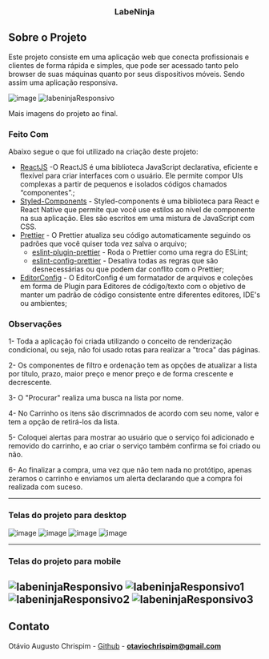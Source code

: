 <!--
*** Obrigado por estar vendo o nosso README. Se você tiver alguma sugestão
*** que possa melhorá-lo ainda mais dê um fork no repositório e crie uma Pull
*** Request ou abra uma Issue com a tag "sugestão".
*** Obrigado novamente! Agora vamos rodar esse projeto incrível :D
-->

<!-- PROJECT SHIELDS -->

<!-- PROJECT LOGO -->
<br />
<p align="center">

  <h3 align="center">LabeNinja</h3>
</p>

## Sobre o Projeto

Este projeto consiste em uma aplicação web que conecta profissionais e clientes de forma rápida e simples, que pode ser acessado tanto pelo browser de suas máquinas quanto por seus dispositivos móveis. Sendo assim uma aplicação responsiva.

![image](https://user-images.githubusercontent.com/69418670/135767057-4bd63809-c96d-4e01-86e9-7837e1d4cc10.png)
![labeninjaResponsivo](https://user-images.githubusercontent.com/69418670/135767099-3ffbb113-d67b-4964-90e4-7fee42d3faeb.png)

Mais imagens do projeto ao final.

### Feito Com

Abaixo segue o que foi utilizado na criação deste projeto:

- [ReactJS](https://pt-br.reactjs.org/) -O ReactJS é uma biblioteca JavaScript declarativa, eficiente e flexível para criar interfaces com o usuário. Ele permite compor UIs complexas a partir de pequenos e isolados códigos chamados “componentes”.;
- [Styled-Components](https://styled-components.com/) - Styled-components é uma biblioteca para React e React Native que permite que você use estilos ao nível de componente na sua aplicação. Eles são escritos em uma mistura de JavaScript com CSS.
- [Prettier](https://prettier.io/) - O Prettier atualiza seu código automaticamente seguindo os padrões que você quiser toda vez salva o arquivo;
  - [eslint-plugin-prettier](https://github.com/prettier/eslint-plugin-prettier) - Roda o Prettier como uma regra do ESLint;
  - [eslint-config-prettier](https://github.com/prettier/eslint-config-prettier) - Desativa todas as regras que são desnecessárias ou que podem dar conflito com o Prettier;
- [EditorConfig](https://editorconfig.org/) - O EditorConfig é um formatador de arquivos e coleções em forma de Plugin para Editores de código/texto com o objetivo de manter um padrão de código consistente entre diferentes editores, IDE's ou ambientes;


### Observações

1- Toda a aplicação foi criada utilizando o conceito de renderização condicional, ou seja, não foi usado rotas para realizar a "troca" das páginas.

2- Os componentes de filtro e ordenação tem as opções de atualizar a lista por título, prazo, maior preço e menor preço e de forma crescente e decrescente. 

3- O "Procurar" realiza uma busca na lista por nome.

4- No Carrinho os itens são discrimnados de acordo com seu nome, valor e tem a opção de retirá-los da lista.

5- Coloquei alertas para mostrar ao usuário que o serviço foi adicionado e removido do carrinho, e ao criar o serviço também confirma se foi criado ou não.

6- Ao finalizar a compra, uma vez que não tem nada no protótipo, apenas zeramos o carrinho e enviamos um alerta declarando que a compra foi realizada com suceso.

---

### Telas do projeto para desktop

![image](https://user-images.githubusercontent.com/69418670/135767381-98fae036-8c54-4af8-8f8e-528baf0cd6c2.png)
![image](https://user-images.githubusercontent.com/69418670/135767462-9b82a013-012a-4131-afd6-2f508195825d.png)
![image](https://user-images.githubusercontent.com/69418670/135767472-a9bd83a6-3e92-4f00-acfd-65c8d31b7d90.png)
![image](https://user-images.githubusercontent.com/69418670/135767475-0000d982-0644-428c-ad06-929d72938158.png)


---

### Telas do projeto para mobile

![labeninjaResponsivo](https://user-images.githubusercontent.com/69418670/135767099-3ffbb113-d67b-4964-90e4-7fee42d3faeb.png)
![labeninjaResponsivo1](https://user-images.githubusercontent.com/69418670/135767510-84e3ec3f-b397-4e9c-bb11-176e9033f15d.png)
![labeninjaResponsivo2](https://user-images.githubusercontent.com/69418670/135767564-160ce62e-8c56-459f-b765-31f1f440bb6a.png)
![labeninjaResponsivo3](https://user-images.githubusercontent.com/69418670/135767567-6d35505c-9fb8-4233-9e5f-5addfbb8f4b5.png)
---

<!-- CONTACT -->

## Contato

Otávio Augusto Chrispim - [Github](https://github.com/otavioachrispim) - **otaviochrispim@gmail.com**
